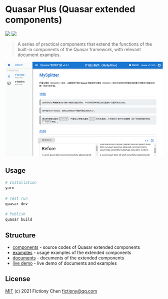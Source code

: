 # Quasar Plus (Quasar extended components)

![](https://img.shields.io/badge/quasar--plus-0.0.2-orange) ![](https://img.shields.io/npm/v/quasar.svg?label=quasar)

> A series of practical components that extend the functions of the built-in components of the Quasar framework, with relevant document examples.

![](./preview.png)

## Usage

```bash
# Installation
yarn

# Test run
quasar dev

# Publish
quasar build
```

## Structure

* [components](src/components/plus) - source codes of Quasar extended components
* [examples](src/examples) - usage examples of the extended components
* [documents](src/pages/doc) - documents of the extended components
* [live demo](http://quasarplus.o666o.com:88/) - live demo of documents and examples

## License

[MIT](http://en.wikipedia.org/wiki/MIT_License) (c) 2021 Fictiony Chen <fictiony@qq.com>
